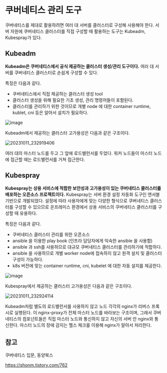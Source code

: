 # 쿠버네티스 관리 도구


쿠버네티스를 제대로 활용하려면 여러 대 서버를 클러스터로 구성해 사용해야 한다. 서버 자원에 쿠버네티스 클러스터를 직접 구성할 때 활용하는 도구는 Kubeadm, Kubespray가 있다.

## Kubeadm

**Kubeadm은 쿠버네티스에서 공식 제공하는 클러스터 생성/관리 도구이다.** 여러 대 서버를 쿠버네티스 클러스터로 손쉽게 구성할 수 있다. 

특징은 다음과 같다.

- 쿠버네티스에서 직접 제공하는 클러스터 생성 tool
- 클러스터 생성을 위해 필요한 기초 생성, 관리 명령어들이 포함된다.
- 클러스터를 관리하기 위한 것이므로 개별 node 에 대한 container runtime, kublet, cni 등은 알아서 설치가 필요하다.

![image](https://github.com/YoungEun-IN/youngeun-in.github.io/assets/46465928/b76f393f-d08b-4d0b-a9f3-bb5856b8427b)


Kubeadm에서 제공하는 클러스터 고가용성은 다음과 같은 구조이다.

![20231011_232919406](https://github.com/YoungEun-IN/youngeun-in.github.io/assets/46465928/809220c3-2df7-4581-9bd6-deb7e8689662)

여러 대의 마스터 노드를 두고 그 앞에 로드밸런서를 두었다. 워커 노드들이 마스터 노드에 접근할 때는 로드밸런서를 거쳐 접근한다.


## Kubespray

**Kubespray는 상용 서비스에 적합한 보안성과 고가용성이 있는 쿠버네티스 클러스터를 배포하는 오픈소스 프로젝트이다.** Kubespray는 서버 환경 설정 자동화 도구인 앤서블 기반으로 개발되었다. 설정에 따라 사용자에게 맞는 다양한 형식으로 쿠버네티스 클러스터를 구성할 수 있으므로 온프레미스 환경에서 상용 서비스의 쿠버네티스 클러스터를 구성할 때 유용하다. 

특징은 다음과 같다.

- 쿠버네티스 클러스터 관리를 위한 오픈소스
- ansible 을 이용한 play book (인프라 담당자에게 익숙한 ansible 을 사용함)
- ansible 과 ssh를 사용하므로 대규모 쿠버네티스 클러스터를 관리하기에 적합하다.
- ansible 을 사용하므로 개별 worker node에 접속하지 않고 원격 설치 및 클러스터 구성이 가능하다.
- k8s 버전에 맞는 container runtime, cni, kubelet 에 대한 자동 설치를 제공한다.

![image](https://github.com/YoungEun-IN/youngeun-in.github.io/assets/46465928/5eda8082-21ef-4232-84a3-fdb11ca24c84)

Kubespray에서 제공하는 클러스터 고가용성은 다음과 같은 구조이다.

![20231011_232924114](https://github.com/YoungEun-IN/youngeun-in.github.io/assets/46465928/a61ff08c-136e-41b9-bdf2-17a269e936f3)

Kubeadm처럼 별도의 로드밸런서를 사용하지 않고 노드 각각의 nginx가 리버스 프록시로 실행된다. 이 nginx-proxy가 전체 마스터 노드를 바라보는 구조이며, 그래서 쿠버네티스의 컴포넌트들은 직접 마스터 노드와 통신하지 않고 자신의 서버 안 nginx와 통신한다. 마스터 노드의 장애 감지는 헬스 체크를 이용해 nginx가 알아서 처리한다.

## 참고

쿠버네티스 입문, 동양북스

https://shonm.tistory.com/762

